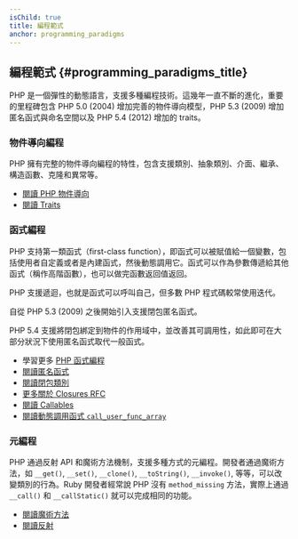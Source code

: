 ```yaml
---
isChild: true
title: 編程範式
anchor: programming_paradigms
---
```


## 編程範式 {#programming_paradigms_title}

PHP 是一個彈性的動態語言，支援多種編程技術。這幾年一直不斷的進化，重要的里程碑包含 PHP 5.0 (2004) 增加完善的物件導向模型，PHP 5.3 (2009) 增加匿名函式與命名空間以及 PHP 5.4 (2012) 增加的 traits。

### 物件導向編程

PHP 擁有完整的物件導向編程的特性，包含支援類別、抽象類別、介面、繼承、構造函數、克隆和異常等。


* [閱讀 PHP 物件導向][oop]
* [閱讀 Traits][traits]

### 函式編程

PHP 支持第一類函式（first-class function），即函式可以被賦值給一個變數，包括使用者自定義或者是內建函式，然後動態調用它。函式可以作為參數傳遞給其他函式（稱作高階函數），也可以做完函數返回值返回。

PHP 支援遞迴，也就是函式可以呼叫自己，但多數 PHP 程式碼較常使用迭代。

自從 PHP 5.3 (2009) 之後開始引入支援閉包匿名函式。

PHP 5.4 支援將閉包綁定到物件的作用域中，並改善其可調用性，如此即可在大部分狀況下使用匿名函式取代一般函式。

* 學習更多 [PHP 函式編程](/pages/Functional-Programming.html)
* [閱讀匿名函式][anonymous-functions]
* [閱讀閉包類別][closure-class]
* [更多關於 Closures RFC][closures-rfc]
* [閱讀 Callables][callables]
* [閱讀動態調用函式 `call_user_func_array`][call-user-func-array]

### 元編程

PHP 通過反射 API 和魔術方法機制，支援多種方式的元編程。開發者通過魔術方法，如 `__get()`, `__set()`, `__clone()`, `__toString()`, `__invoke()`, 等等，可以改變類別的行為。Ruby 開發者經常說 PHP 沒有 `method_missing` 方法，實際上通過 `__call()` 和 `__callStatic()` 就可以完成相同的功能。

* [閱讀魔術方法][magic-methods]
* [閱讀反射][reflection]

[namespaces]: http://php.net/manual/en/language.namespaces.php
[overloading]: http://php.net/manual/en/language.oop5.overloading.php
[oop]: http://www.php.net/manual/en/language.oop5.php
[anonymous-functions]: http://www.php.net/manual/en/functions.anonymous.php
[closure-class]: http://php.net/manual/en/class.closure.php
[callables]: http://php.net/manual/en/language.types.callable.php
[magic-methods]: http://php.net/manual/en/language.oop5.magic.php
[reflection]: http://www.php.net/manual/en/intro.reflection.php
[traits]: http://www.php.net/traits
[call-user-func-array]: http://php.net/manual/en/function.call-user-func-array.php
[closures-rfc]: https://wiki.php.net/rfc/closures
